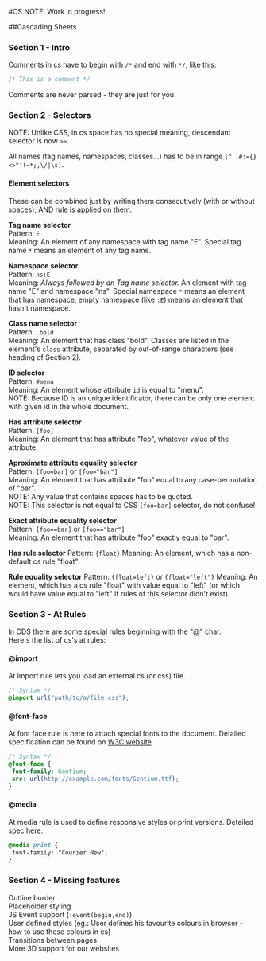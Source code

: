 #CS
NOTE: Work in progress!

##Cascading Sheets

### Section 1 - Intro

Comments in cs have to begin with `/*` and end with `*/`, like this:
```css
/* This is a comment */
```
Comments are never parsed - they are just for you.

### Section 2 - Selectors
NOTE: Unlike CSS, in cs space has no special meaning, descendant selector is now `>>`.

All names (tag names, namespaces, classes...) has to be in range `[^ .#:={}<>"'!~*;,\/|\s]`.

#### Element selectors
These can be combined just by writing them consecutively (with or without spaces), AND rule is applied on them.

**Tag name selector**  
Pattern: `E`  
Meaning: An element of any namespace with tag name "E". Special tag name `*` means an element of any tag name.  

**Namespace selector**  
Pattern: `ns:E`  
Meaning: _Always followed by an Tag name selector._ An element with tag name "E" and namespace "ns". Special namespace `*` means an element that has namespace, empty namespace (like `:E`) means an element that hasn't namespace.  

**Class name selector**  
Pattern: `.bold`  
Meaning: An element that has class "bold". Classes are listed in the element's `class` attribute, separated by out-of-range characters (see heading of Section 2).  

**ID selector**  
Pattern: `#menu`  
Meaning: An element whose attribute `id` is equal to "menu".  
NOTE: Because ID is an unique identificator, there can be only one element with given id in the whole document.  

**Has attribute selector**  
Pattern: `[foo]`  
Meaning: An element that has attribute "foo", whatever value of the attribute.  

**Aproximate attribute equality selector**  
Pattern: `[foo=bar]` or `[foo="bar"]`  
Meaning: An element that has attribute "foo" equal to any case-permutation of "bar".  
NOTE: Any value that contains spaces has to be quoted.  
NOTE: This selector is not equal to CSS `[foo=bar]` selector, do not confuse!  

**Exact attribute equality selector**  
Pattern: `[foo==bar]` or `[foo=="bar"]`  
Meaning: An element that has attribute "foo" exactly equal to "bar".  

**Has rule selector**
Pattern: `{float}`
Meaning: An element, which has a non-default cs rule "float".

**Rule equality selector**
Pattern: `{float=left}`  or `{float="left"}`
Meaning: An element, which has a cs rule "float" with value equal to "left" (or which would have value equal to "left" if rules of this selector didn't exist).


### Section 3 - At Rules
In CDS there are some special rules beginning with the "@" char.  
Here's the list of cs's at rules:

#### @import
At import rule lets you load an external cs (or css) file.
```css
/* Syntax */
@import url("path/to/a/file.css");
```

#### @font-face
At font face rule is here to attach special fonts to the document. Detailed specification can be found on <a href="http://www.w3.org/TR/css3-fonts/">W3C website</a>
```css
/* Syntax */
@font-face {
 font-family: Gentium;
 src: url(http://example.com/fonts/Gentium.ttf);
}
```

#### @media
At media rule is used to define responsive styles or print versions. Detailed spec <a href="http://www.w3.org/TR/CSS2/media.html">here</a>.
```css
@media print {
 font-family: "Courier New";
}
```

### Section 4 - Missing features
Outline border  
Placeholder styling  
JS Event support (`:event(begin,end)`)  
User defined styles (eg.: User defines his favourite colours in browser - how to use these colours in cs)  
Transitions between pages  
More 3D support for our websites  
